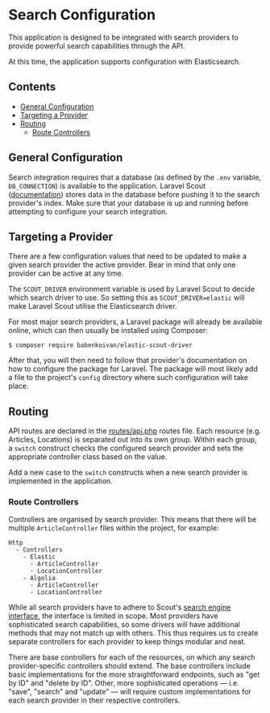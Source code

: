 # Search Configuration
This application is designed to be integrated with search providers to provide powerful search capabilities through the API.

At this time, the application supports configuration with Elasticsearch.

## Contents
* [General Configuration](#general-configuration)
* [Targeting a Provider](#targeting-a-provider)
* [Routing](#routing)
  * [Route Controllers](#route-controllers)

## General Configuration
Search integration requires that a database (as defined by the `.env` variable, `DB_CONNECTION`) is available to the application. Laravel Scout ([documentation](https://laravel.com/docs/8.x/scout)) stores data in the database before pushing it to the search provider's index. Make sure that your database is up and running before attempting to configure your search integration.

## Targeting a Provider
There are a few configuration values that need to be updated to make a given search provider the active provider. Bear in mind that only one provider can be active at any time.

The `SCOUT_DRIVER` environment variable is used by Laravel Scout to decide which search driver to use. So setting this as `SCOUT_DRIVER=elastic` will make Laravel Scout utilise the Elasticsearch driver.

For most major search providers, a Laravel package will already be available online, which can then usually be installed using Composer:
```
$ composer require babenkoivan/elastic-scout-driver
```

After that, you will then need to follow that provider's documentation on how to configure the package for Laravel. The package will most likely add a file to the project's `config` directory where such configuration will take place.

## Routing
API routes are declared in the [routes/api.php](/routes/api.php) routes file. Each resource (e.g. Articles, Locations) is separated out into its own group. Within each group, a `switch` construct checks the configured search provider and sets the appropriate controller class based on the value.

Add a new case to the `switch` constructs when a new search provider is implemented in the application.

### Route Controllers
Controllers are organised by search provider. This means that there will be multiple `ArticleController` files within the project, for example:
```
Http
  - Controllers
    - Elastic
      - ArticleController
      - LocationController
    - Algolia
      - ArticleController
      - LocationController
```

While all search providers have to adhere to Scout's [search engine interface](https://laravel.com/docs/8.x/scout#custom-engines), the interface is limited in scope. Most providers have sophisticated search capabilities, so some drivers will have additional methods that may not match up with others. This thus requires us to create separate controllers for each provider to keep things modular and neat.

There are base controllers for each of the resources, on which any search provider-specific controllers should extend. The base controllers include basic implementations for the more straightforward endpoints, such as "get by ID" and "delete by ID". Other, more sophisticated operations — i.e. "save", "search" and "update" — will require custom implementations for each search provider in their respective controllers.
